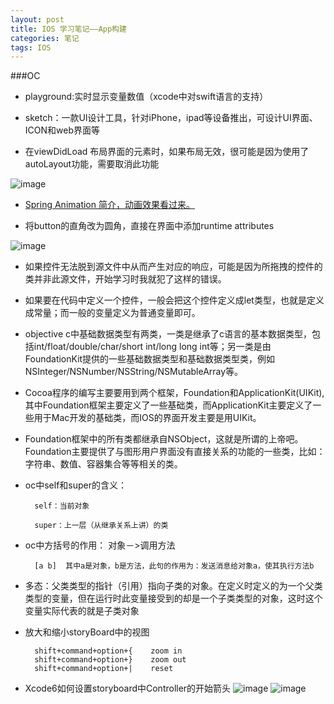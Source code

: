 ```yaml
---
layout: post
title: IOS 学习笔记——App构建
categories: 笔记
tags: IOS
---
```

###OC

+ playground:实时显示变量数值（xcode中对swift语言的支持）

+ sketch：一款UI设计工具，针对iPhone，ipad等设备推出，可设计UI界面、ICON和web界面等

+ 在viewDidLoad 布局界面的元素时，如果布局无效，很可能是因为使用了autoLayout功能，需要取消此功能

![image](http://7xj4cp.com1.z0.glb.clouddn.com/ios-autoLayout.png)

+ [Spring Animation 简介，动画效果看过来。](http://www.tuicool.com/articles/ZR7nYv)

+ 将button的直角改为圆角，直接在界面中添加runtime attributes

![image](http://7xj4cp.com1.z0.glb.clouddn.com/ios-button.png)

+ 如果控件无法脱到源文件中从而产生对应的响应，可能是因为所拖拽的控件的类并非此源文件，开始学习时我就犯了这样的错误。

+ 如果要在代码中定义一个控件，一般会把这个控件定义成let类型，也就是定义成常量；而一般的变量定义为普通变量即可。

+ objective c中基础数据类型有两类，一类是继承了c语言的基本数据类型，包括int/float/double/char/short int/long long int等；另一类是由FoundationKit提供的一些基础数据类型和基础数据类型类，例如NSInteger/NSNumber/NSString/NSMutableArray等。

+ Cocoa程序的编写主要要用到两个框架，Foundation和ApplicationKit(UIKit),其中Foundation框架主要定义了一些基础类，而ApplicationKit主要定义了一些用于Mac开发的基础类，而IOS的界面开发主要是用UIKit。

+ Foundation框架中的所有类都继承自NSObject，这就是所谓的上帝吧。Foundation主要提供了与图形用户界面没有直接关系的功能的一些类，比如：字符串、数值、容器集合等等相关的类。

+ oc中self和super的含义：

		self：当前对象

		super：上一层（从继承关系上讲）的类
		
+ oc中方括号的作用：	对象－>调用方法


		[a b]  其中a是对象，b是方法，此句的作用为：发送消息给对象a，使其执行方法b
		
+ 多态：父类类型的指针（引用）指向子类的对象。在定义时定义的为一个父类类型的变量，但在运行时此变量接受到的却是一个子类类型的对象，这时这个变量实际代表的就是子类对象

+ 放大和缩小storyBoard中的视图

		shift+command+option+{    zoom in
		shift+command+option+}    zoom out
		shift+command+option+|    reset
		
+ Xcode6如何设置storyboard中Controller的开始箭头
![image](http://7xj4cp.com1.z0.glb.clouddn.com/is_initial_view_controller.jpg)
![image](http://7xj4cp.com1.z0.glb.clouddn.com/is_initial_view_controller2.jpg)


		

